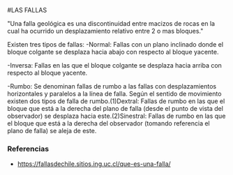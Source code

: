 #LAS FALLAS

"Una falla geológica es una discontinuidad entre macizos de rocas en la cual ha ocurrido un desplazamiento relativo entre 2 o mas bloques."

Existen tres tipos de fallas:
-Normal: Fallas con un plano inclinado donde el bloque colgante se desplaza hacia abajo con respecto al bloque yacente.


-Inversa: Fallas en las que el bloque colgante se desplaza hacia arriba con respecto al bloque yacente.


-Rumbo: Se denominan fallas de rumbo a las fallas con desplazamientos horizontales y paralelos a la línea de falla. Según el sentido de movimiento existen dos tipos de falla de rumbo.(1)Dextral: Fallas de rumbo en las que el bloque que está a la derecha del plano de falla (desde el punto de vista del observador) se desplaza hacia este.(2)Sinestral: Fallas de rumbo en las que el bloque que está a la derecha del observador (tomando referencia el plano de falla) se aleja de este.





### Referencias
- https://fallasdechile.sitios.ing.uc.cl/que-es-una-falla/
